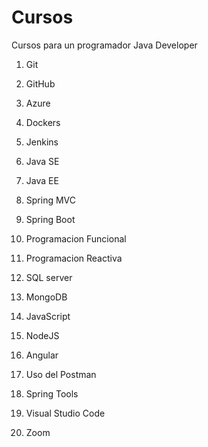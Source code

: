 # Cursos

Cursos para un programador Java Developer

1) Git
2) GitHub
3) Azure
4) Dockers
5) Jenkins

6) Java SE
7) Java EE
8) Spring MVC
9) Spring Boot
10) Programacion Funcional
11) Programacion Reactiva

12) SQL server
13) MongoDB

14) JavaScript
15) NodeJS
16) Angular


17) Uso del Postman
18) Spring Tools
19) Visual Studio Code
20) Zoom

